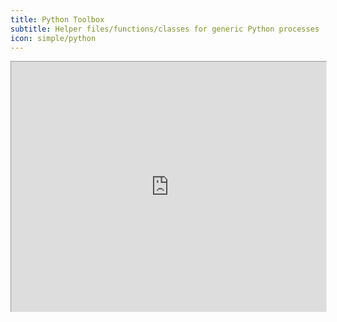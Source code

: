 ```yaml
---
title: Python Toolbox
subtitle: Helper files/functions/classes for generic Python processes
icon: simple/python
---
```


<div style="position: relative; width: 100%; height: 400px;">
    <iframe
        src="https://www.data-science-extensions.com/toolbox-python"
        style="zoom: 70%; width: 100%; height: 100%; overflow: hidden !important; pointer-events: none !important;"
    >
    </iframe>
    <a
        href="https://www.data-science-extensions.com/toolbox-python"
        style="position: absolute; top: 0; left: 0; width: 100%; height: 100%; z-index: 10; display: block;"
    ></a>
</div>
